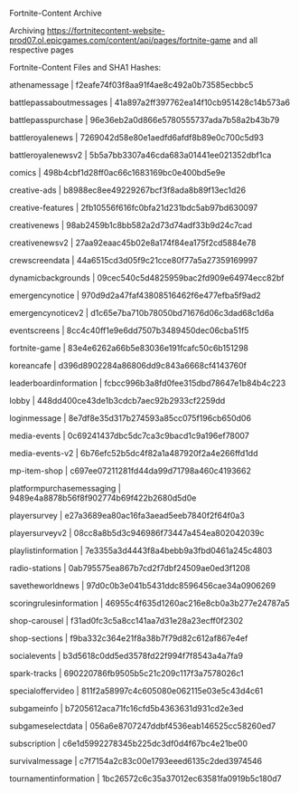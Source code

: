 Fortnite-Content Archive

Archiving https://fortnitecontent-website-prod07.ol.epicgames.com/content/api/pages/fortnite-game and all respective pages

Fortnite-Content Files and SHA1 Hashes:

athenamessage | f2eafe74f03f8aa91f4ae8c492a0b73585ecbbc5

battlepassaboutmessages | 41a897a2ff397762ea14f10cb951428c14b573a6

battlepasspurchase | 96e36eb2a0d866e5780555737ada7b58a2b43b79

battleroyalenews | 7269042d58e80e1aedfd6afdf8b89e0c700c5d93

battleroyalenewsv2 | 5b5a7bb3307a46cda683a01441ee021352dbf1ca

comics | 498b4cbf1d28ff0ac66c1683169bc0e400bd5e9e

creative-ads | b8988ec8ee49229267bcf3f8ada8b89f13ec1d26

creative-features | 2fb10556f616fc0bfa21d231bdc5ab97bd630097

creativenews | 98ab2459b1c8bb582a2d73d74adf33b9d24c7cad

creativenewsv2 | 27aa92eaac45b02e8a174f84ea175f2cd5884e78

crewscreendata | 44a6515cd3d05f9c21cce80f77a5a27359169997

dynamicbackgrounds | 09cec540c5d4825959bac2fd909e64974ecc82bf

emergencynotice | 970d9d2a47faf43808516462f6e477efba5f9ad2

emergencynoticev2 | d1c65e7ba710b78050bd71676d06c3dad68c1d6a

eventscreens | 8cc4c40ff1e9e6dd7507b3489450dec06cba51f5

fortnite-game | 83e4e6262a66b5e83036e191fcafc50c6b151298

koreancafe | d396d8902284a86806dd9c843a6668cf4143760f

leaderboardinformation | fcbcc996b3a8fd0fee315dbd78647e1b84b4c223

lobby | 448dd400ce43de1b3cdcb7aec92b2933cf2259dd

loginmessage | 8e7df8e35d317b274593a85cc075f196cb650d06

media-events | 0c69241437dbc5dc7ca3c9bacd1c9a196ef78007

media-events-v2 | 6b76efc52b5dc4f82a1a487920f2a4e266ffd1dd

mp-item-shop | c697ee07211281fd44da99d71798a460c4193662

platformpurchasemessaging | 9489e4a8878b56f8f902774b69f422b2680d5d0e

playersurvey | e27a3689ea80ac16fa3aead5eeb7840f2f64f0a3

playersurveyv2 | 08cc8a8b5d3c946986f73447a454ea802042039c

playlistinformation | 7e3355a3d4443f8a4bebb9a3fbd0461a245c4803

radio-stations | 0ab795575ea867b7cd2f7dbf24509ae0ed3f1208

savetheworldnews | 97d0c0b3e041b5431ddc8596456cae34a0906269

scoringrulesinformation | 46955c4f635d1260ac216e8cb0a3b277e24787a5

shop-carousel | f31ad0fc3c5a8cc141aa7d31e28a23ecff0f2302

shop-sections | f9ba332c364e21f8a38b7f79d82c612af867e4ef

socialevents | b3d5618c0dd5ed3578fd22f994f7f8543a4a7fa9

spark-tracks | 690220786fb9505b5c21c209c117f3a7578026c1

specialoffervideo | 811f2a58997c4c605080e062115e03e5c43d4c61

subgameinfo | b7205612aca71fc16cfd5b4363631d931cd2e3ed

subgameselectdata | 056a6e8707247ddbf4536eab146525cc58260ed7

subscription | c6e1d5992278345b225dc3df0d4f67bc4e21be00

survivalmessage | c7f7154a2c83c00e1793eeed6135c2ded3974546

tournamentinformation | 1bc26572c6c35a37012ec63581fa0919b5c180d7

